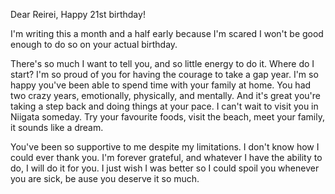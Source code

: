 <meta name="robots" content="noindex">

Dear Reirei,
Happy 21st birthday! 

I'm writing this a month and a half early because I'm scared I won't be good enough to do so on your actual birthday.

There's so much I want to tell you, and so little energy to do it. Where do I start? I'm so proud of you for having the courage to take a gap year. I'm so happy you've been able to spend time with your family at home. You had two crazy years, emotionally, physically, and mentally. And it's great you're taking a step back and doing things at your pace. I can't wait to visit you in Niigata someday. Try your favourite foods, visit the beach, meet your family, it sounds like a dream. 

You've been so supportive to me despite my limitations. I don't know how I could ever thank you. I'm forever grateful, and whatever I have the ability to do, I will do it for you. I just wish I was better so I could spoil you whenever you are sick, be ause you deserve it so much. 
